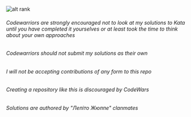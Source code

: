 ![alt rank](https://www.codewars.com/users/krau5/badges/large?theme=light)
###### Codewarriors are strongly encouraged not to look at my solutions to Kata until you have completed it yourselves or at least took the time to think about your own approaches

###### Codewarriors should not submit my solutions as their own

###### I will not be accepting contributions of any form to this repo

###### Creating a repository like this is discouraged by CodeWars

###### Solutions are authored by "Лепіто Жюппе" clanmates 

